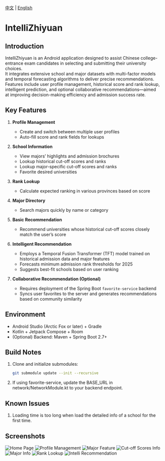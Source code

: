 <!-- 文件：README_en.md -->
[中文](README.md) | [English](README_en.md)

# IntelliZhiyuan

## Introduction
IntelliZhiyuan is an Android application designed to assist Chinese college-entrance exam candidates in selecting and submitting their university choices.  
It integrates extensive school and major datasets with multi-factor models and temporal forecasting algorithms to deliver precise recommendations.  
Features include user profile management, historical score and rank lookup, intelligent prediction, and optional collaborative recommendations—aimed at improving decision-making efficiency and admission success rate.

## Key Features
1. **Profile Management**  
   - Create and switch between multiple user profiles  
   - Auto-fill score and rank fields for lookups

2. **School Information**  
   - View majors’ highlights and admission brochures  
   - Lookup historical cut-off scores and ranks  
   - Lookup major-specific cut-off scores and ranks  
   - Favorite desired universities

3. **Rank Lookup**  
   - Calculate expected ranking in various provinces based on score

4. **Major Directory**  
   - Search majors quickly by name or category

5. **Basic Recommendation**  
   - Recommend universities whose historical cut-off scores closely match the user’s score

6. **Intelligent Recommendation**  
   - Employs a Temporal Fusion Transformer (TFT) model trained on historical admission data and major features  
   - Forecasts minimum admission rank thresholds for 2025  
   - Suggests best-fit schools based on user ranking

7. **Collaborative Recommendation (Optional)**  
   - Requires deployment of the Spring Boot `favorite-service` backend  
   - Syncs user favorites to the server and generates recommendations based on community similarity

## Environment
- Android Studio (Arctic Fox or later) + Gradle  
- Kotlin + Jetpack Compose + Room  
- (Optional) Backend: Maven + Spring Boot 2.7+

## Build Notes
1. Clone and initialize submodules:  
   ```bash
   git submodule update --init --recursive
2. If using favorite-service, update the BASE_URL in network/NetworkModule.kt to your backend endpoint.

## Known Issues
1. Loading time is too long when load the detailed info of a school for the first time.

## Screenshots
![Home Page](Screenshots/Home_EN.jpg)
![Profile Management](Screenshots/PersonalInfo_EN.jpg)
![Major Feature](Screenshots/MajorFeature_EN.jpg)
![Cut-off Scores Info](Screenshots/HistoryScore_EN.jpg)
![Major Info](Screenshots/MajorInfo_EN.jpg)
![Rank Lookup](Screenshots/RankQuery_EN.jpg)
![Intelli Recommendation](Screenshots/IntelliApply_EN.jpg)